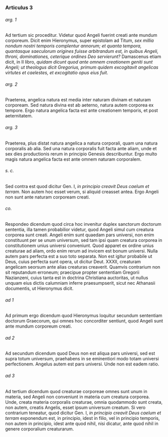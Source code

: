 ### Articulus 3

###### arg. 1
Ad tertium sic proceditur. Videtur quod Angeli fuerint creati ante mundum corporeum. Dicit enim Hieronymus, super epistolam ad Titum, *sex millia nondum nostri temporis complentur annorum; et quanta tempora, quantasque saeculorum origines fuisse arbitrandum est, in quibus Angeli, throni, dominationes, ceterique ordines Deo servierunt?* Damascenus etiam dicit, in II libro, *quidam dicunt quod ante omnem creationem geniti sunt Angeli; ut theologus dicit Gregorius, primum quidem excogitavit angelicas virtutes et caelestes, et excogitatio opus eius fuit*.

###### arg. 2
Praeterea, angelica natura est media inter naturam divinam et naturam corpoream. Sed natura divina est ab aeterno, natura autem corporea ex tempore. Ergo natura angelica facta est ante creationem temporis, et post aeternitatem.

###### arg. 3
Praeterea, plus distat natura angelica a natura corporali, quam una natura corporalis ab alia. Sed una natura corporalis fuit facta ante aliam, unde et sex dies productionis rerum in principio Genesis describuntur. Ergo multo magis natura angelica facta est ante omnem naturam corporalem.

###### s. c.
Sed contra est quod dicitur Gen. I, *in principio creavit Deus caelum et terram*. Non autem hoc esset verum, si aliquid creasset antea. Ergo Angeli non sunt ante naturam corpoream creati.

###### co.
Respondeo dicendum quod circa hoc invenitur duplex sanctorum doctorum sententia, illa tamen probabilior videtur, quod Angeli simul cum creatura corporea sunt creati. Angeli enim sunt quaedam pars universi, non enim constituunt per se unum universum, sed tam ipsi quam creatura corporea in constitutionem unius universi conveniunt. Quod apparet ex ordine unius creaturae ad aliam, ordo enim rerum ad invicem est bonum universi. Nulla autem pars perfecta est a suo toto separata. Non est igitur probabile ut Deus, cuius perfecta sunt opera, ut dicitur Deut. XXXII, creaturam angelicam seorsum ante alias creaturas creaverit. Quamvis contrarium non sit reputandum erroneum; praecipue propter sententiam Gregorii Nazianzeni, cuius tanta est in doctrina Christiana auctoritas, ut nullus unquam eius dictis calumniam inferre praesumpserit, sicut nec Athanasii documentis, ut Hieronymus dicit.

###### ad 1
Ad primum ergo dicendum quod Hieronymus loquitur secundum sententiam doctorum Graecorum, qui omnes hoc concorditer sentiunt, quod Angeli sunt ante mundum corporeum creati.

###### ad 2
Ad secundum dicendum quod Deus non est aliqua pars universi, sed est supra totum universum, praehabens in se eminentiori modo totam universi perfectionem. Angelus autem est pars universi. Unde non est eadem ratio.

###### ad 3
Ad tertium dicendum quod creaturae corporeae omnes sunt unum in materia, sed Angeli non conveniunt in materia cum creatura corporea. Unde, creata materia corporalis creaturae, omnia quodammodo sunt creata, non autem, creatis Angelis, esset ipsum universum creatum. Si vero contrarium teneatur, quod dicitur Gen. I, *in principio creavit Deus caelum et terram* exponendum est, in principio, idest in filio, vel in principio temporis, non autem in principio, idest ante quod nihil, nisi dicatur, ante quod nihil in genere corporalium creaturarum.

